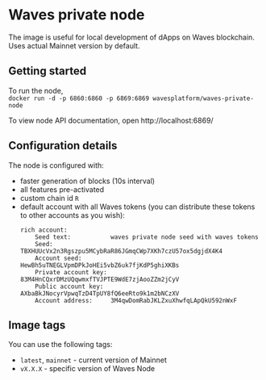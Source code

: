# Waves private node

The image is useful for local development of dApps on Waves blockchain. Uses actual Mainnet version by default.

## Getting started

To run the node,\
`docker run -d -p 6860:6860 -p 6869:6869 wavesplatform/waves-private-node`

To view node API documentation, open http://localhost:6869/

## Configuration details

The node is configured with:

- faster generation of blocks (10s interval)
- all features pre-activated
- custom chain id `R`
- default account with all Waves tokens (you can distribute these tokens to other accounts as you wish):
  ```
  rich account:
      Seed text:           waves private node seed with waves tokens
      Seed:                TBXHUUcVx2n3Rgszpu5MCybRaR86JGmqCWp7XKh7czU57ox5dgjdX4K4
      Account seed:        HewBh5uTNEGLVpmDPkJoHEi5vbZ6uk7fjKdP5ghiXKBs
      Private account key: 83M4HnCQxrDMzUQqwmxfTVJPTE9WdE7zjAooZZm2jCyV
      Public account key:  AXbaBkJNocyrVpwqTzD4TpUY8fQ6eeRto9k1m2bNCzXV
      Account address:     3M4qwDomRabJKLZxuXhwfqLApQkU592nWxF
  ```

## Image tags

You can use the following tags:

- `latest`, `mainnet` - current version of Mainnet
- `vX.X.X` - specific version of Waves Node
